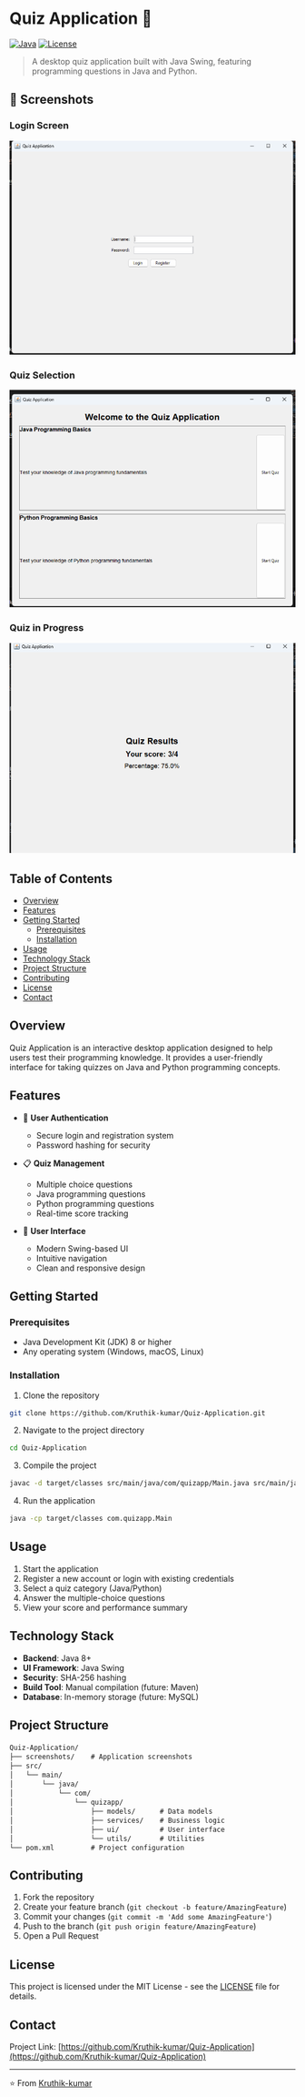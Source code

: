 # Quiz Application 📝

[![Java](https://img.shields.io/badge/Java-8%2B-orange)](https://www.oracle.com/java/technologies/downloads/)
[![License](https://img.shields.io/badge/License-MIT-blue.svg)](LICENSE)

> A desktop quiz application built with Java Swing, featuring programming questions in Java and Python.

## 📸 Screenshots

### Login Screen
![Login Screen](screenshots/login.png.png)

### Quiz Selection
![Quiz Selection](screenshots/quiz-selection.png.png)

### Quiz in Progress
![Quiz in Progress](screenshots/quiz-progress.png.png)

## Table of Contents
- [Overview](#overview)
- [Features](#features)
- [Getting Started](#getting-started)
  - [Prerequisites](#prerequisites)
  - [Installation](#installation)
- [Usage](#usage)
- [Technology Stack](#technology-stack)
- [Project Structure](#project-structure)
- [Contributing](#contributing)
- [License](#license)
- [Contact](#contact)

## Overview

Quiz Application is an interactive desktop application designed to help users test their programming knowledge. It provides a user-friendly interface for taking quizzes on Java and Python programming concepts.

## Features

- 🔐 **User Authentication**
  - Secure login and registration system
  - Password hashing for security

- 📋 **Quiz Management**
  - Multiple choice questions
  - Java programming questions
  - Python programming questions
  - Real-time score tracking

- 🎨 **User Interface**
  - Modern Swing-based UI
  - Intuitive navigation
  - Clean and responsive design

## Getting Started

### Prerequisites

- Java Development Kit (JDK) 8 or higher
- Any operating system (Windows, macOS, Linux)

### Installation

1. Clone the repository
```bash
git clone https://github.com/Kruthik-kumar/Quiz-Application.git
```

2. Navigate to the project directory
```bash
cd Quiz-Application
```

3. Compile the project
```bash
javac -d target/classes src/main/java/com/quizapp/Main.java src/main/java/com/quizapp/models/*.java src/main/java/com/quizapp/services/*.java src/main/java/com/quizapp/ui/*.java src/main/java/com/quizapp/utils/*.java
```

4. Run the application
```bash
java -cp target/classes com.quizapp.Main
```

## Usage

1. Start the application
2. Register a new account or login with existing credentials
3. Select a quiz category (Java/Python)
4. Answer the multiple-choice questions
5. View your score and performance summary

## Technology Stack

- **Backend**: Java 8+
- **UI Framework**: Java Swing
- **Security**: SHA-256 hashing
- **Build Tool**: Manual compilation (future: Maven)
- **Database**: In-memory storage (future: MySQL)

## Project Structure

```
Quiz-Application/
├── screenshots/    # Application screenshots
├── src/
│   └── main/
│       └── java/
│           └── com/
│               └── quizapp/
│                   ├── models/      # Data models
│                   ├── services/    # Business logic
│                   ├── ui/          # User interface
│                   └── utils/       # Utilities
└── pom.xml         # Project configuration
```

## Contributing

1. Fork the repository
2. Create your feature branch (`git checkout -b feature/AmazingFeature`)
3. Commit your changes (`git commit -m 'Add some AmazingFeature'`)
4. Push to the branch (`git push origin feature/AmazingFeature`)
5. Open a Pull Request

## License

This project is licensed under the MIT License - see the [LICENSE](LICENSE) file for details.

## Contact


Project Link: [https://github.com/Kruthik-kumar/Quiz-Application](https://github.com/Kruthik-kumar/Quiz-Application)

---
⭐️ From [Kruthik-kumar](https://github.com/Kruthik-kumar)
